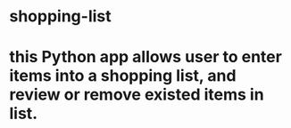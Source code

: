 # shopping-list
# this Python app allows user to enter items into a shopping list, and review or remove existed items in list.
